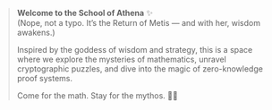 > **Welcome to the School of Athena** ✨  
> (Nope, not a typo. It’s the Return of Metis — and with her, wisdom awakens.)
>  
> Inspired by the goddess of wisdom and strategy, this is a space where we explore the mysteries of mathematics, unravel cryptographic puzzles, and dive into the magic of zero-knowledge proof systems.  
>  
> Come for the math. Stay for the mythos. 🧠🔮
